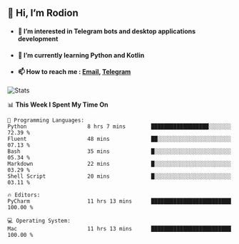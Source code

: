 ## 👋 Hi, I’m Rodion
- #### 👀 I’m interested in Telegram bots and desktop applications development
- #### 🌱 I’m currently learning Python and Kotlin
- #### 📫 How to reach me : [Email](mailto:me@lavn.ml), [Telegram](https://t.me/rodion_gudz)

![Stats](https://github-readme-stats.vercel.app/api?username=rodion-gudz&show_icons=true&theme=github_dark&hide_border=true&hide=issues&count_private=true&layout=compact)


<!--START_SECTION:waka-->
📊 **This Week I Spent My Time On** 

```text
💬 Programming Languages: 
Python                   8 hrs 7 mins        ██████████████████░░░░░░░   72.39 % 
Fluent                   48 mins             ██░░░░░░░░░░░░░░░░░░░░░░░   07.13 % 
Bash                     35 mins             █░░░░░░░░░░░░░░░░░░░░░░░░   05.34 % 
Markdown                 22 mins             █░░░░░░░░░░░░░░░░░░░░░░░░   03.29 % 
Shell Script             20 mins             █░░░░░░░░░░░░░░░░░░░░░░░░   03.11 % 

🔥 Editors: 
PyCharm                  11 hrs 13 mins      █████████████████████████   100.00 % 

💻 Operating System: 
Mac                      11 hrs 13 mins      █████████████████████████   100.00 % 
```


<!--END_SECTION:waka-->
